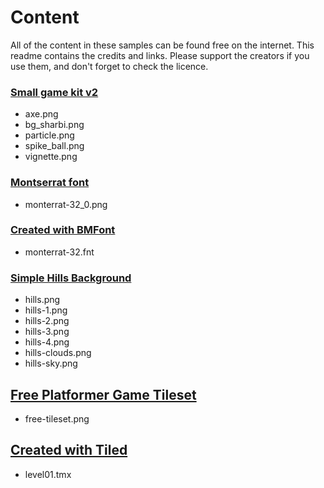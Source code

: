 ﻿# Content

All of the content in these samples can be found free on the internet. This readme contains the credits and links. Please support the creators if you use them, and don't forget to check the licence.

### [Small game kit v2](https://www.gamedevmarket.net/asset/small-game-kit-1885/?ally=yJRl98tX)

 - axe.png
 - bg_sharbi.png
 - particle.png
 - spike_ball.png
 - vignette.png

### [Montserrat font](http://www.fontsquirrel.com/fonts/montserrat)
 
 - monterrat-32_0.png

### [Created with BMFont](http://www.angelcode.com/products/bmfont/)

 - monterrat-32.fnt

### [Simple Hills Background](https://www.gamedevmarket.net/asset/simple-hills-background-1030/?ally=yJRl98tX)

 - hills.png
 - hills-1.png
 - hills-2.png
 - hills-3.png
 - hills-4.png
 - hills-clouds.png
 - hills-sky.png

## [Free Platformer Game Tileset](http://www.gameart2d.com/free-platformer-game-tileset.html)

 - free-tileset.png

## [Created with Tiled](http://www.mapeditor.org/)

 - level01.tmx
